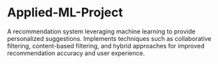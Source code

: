 # Applied-ML-Project
A recommendation system leveraging machine learning to provide personalized suggestions. Implements techniques such as collaborative filtering, content-based filtering, and hybrid approaches for improved recommendation accuracy and user experience.
